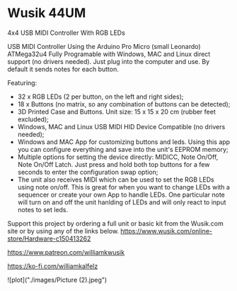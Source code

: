# Wusik 44UM
 4x4 USB MIDI Controller With RGB LEDs

USB MIDI Controller Using the Arduino Pro Micro (small Leonardo) ATMega32u4
Fully Programable with Windows, MAC and Linux direct support (no drivers needed). Just plug into the computer and use. By default it sends notes for each button.

Featuring:

- 32 x RGB LEDs (2 per button, on the left and right sides);
- 18 x Buttons (no matrix, so any combination of buttons can be detected);
- 3D Printed Case and Buttons. Unit size: 15 x 15 x 20 cm (rubber feet excluded);
- Windows, MAC and Linux USB MIDI HID Device Compatible (no drivers needed);
- Windows and MAC App for customizing buttons and leds. Using this app you can configure everything and save into the unit's EEPROM memory;
- Multiple options for setting the device directly: MIDICC, Note On/Off, Note On/Off Latch. Just press and hold both top buttons for a few seconds to enter the configuration swap option;
- The unit also receives MIDI which can be used to set the RGB LEDs using note on/off. This is great for when you want to change LEDs with a sequencer or create your own App to handle LEDs. One particular note will turn on and off the unit hanlding of LEDs and will only react to input notes to set leds.

Support this project by ordering a full unit or basic kit from the Wusik.com site or by using any of the links below.
https://www.wusik.com/online-store/Hardware-c150413262

https://www.patreon.com/williamkwusik

https://ko-fi.com/williamkalfelz

![plot]("./images/Picture (2).jpeg")